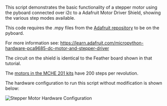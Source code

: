 This script demonstrates the basic functionality of a stepper motor using the pyboard connected over i2c to a Adafruit Motor Driver Shield, showing the various step modes available.

This code requires the .mpy files from the [Adafruit repository](https://github.com/adafruit/micropython-adafruit-pca9685) to be on the pyboard.

For more information see:
https://learn.adafruit.com/micropython-hardware-pca9685-dc-motor-and-stepper-driver

The circuit on the shield is identical to the Feather board shown in that tutorial.

The [motors in the MCHE 201 kits](https://www.adafruit.com/product/324) have 200 steps per revolution.

The hardware configuration to run this script without modification is shown below:

![Stepper Motor Hardware Configuration](pyboard_breadboard_motorShield_stepperMotor)
